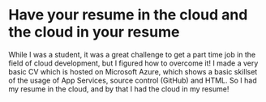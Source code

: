# Have your resume in the cloud and the cloud in your resume

While I was a student, it was a great challenge to get a part time job in the field of cloud development, but I figured how to overcome it! I made a very basic CV which is hosted on Microsoft Azure, which shows a basic skillset of the usage of App Services, source control (GitHub) and HTML. So I had my resume in the cloud, and by that I had the cloud in my resume!
